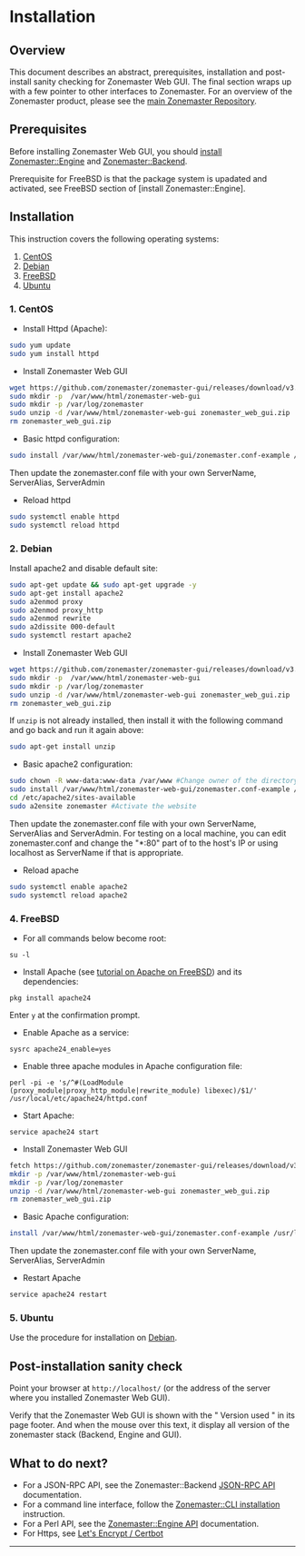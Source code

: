 # Installation

## Overview

This document describes an abstract, prerequisites, installation and
post-install sanity checking for Zonemaster Web GUI. The final section wraps up
with a few pointer to other interfaces to Zonemaster. For an overview of the
Zonemaster product, please see the [main Zonemaster Repository].


## Prerequisites

Before installing Zonemaster Web GUI, you should [install Zonemaster::Engine][
Zonemaster::Engine installation] and [Zonemaster::Backend][Zonemaster::Backend
installation].

Prerequisite for FreeBSD is that the package system is upadated and activated,
see FreeBSD section of [install Zonemaster::Engine].


## Installation

This instruction covers the following operating systems:

 1. [CentOS](#1-centos)
 2. [Debian](#2-debian)
 4. [FreeBSD](#4-freebsd)
 5. [Ubuntu](#5-ubuntu)


### 1. CentOS

* Install Httpd (Apache):

```sh
sudo yum update
sudo yum install httpd
```

* Install Zonemaster Web GUI
```sh
wget https://github.com/zonemaster/zonemaster-gui/releases/download/v3.1.0/zonemaster_web_gui.zip -O zonemaster_web_gui.zip
sudo mkdir -p  /var/www/html/zonemaster-web-gui
sudo mkdir -p /var/log/zonemaster
sudo unzip -d /var/www/html/zonemaster-web-gui zonemaster_web_gui.zip
rm zonemaster_web_gui.zip
```

* Basic httpd configuration:

```sh
sudo install /var/www/html/zonemaster-web-gui/zonemaster.conf-example /etc/httpd/conf.d/zonemaster.conf
```
Then update the zonemaster.conf file with your own ServerName, ServerAlias, ServerAdmin

* Reload httpd
```sh
sudo systemctl enable httpd
sudo systemctl reload httpd
```

### 2. Debian

Install apache2 and disable default site:

```sh
sudo apt-get update && sudo apt-get upgrade -y 
sudo apt-get install apache2
sudo a2enmod proxy
sudo a2enmod proxy_http
sudo a2enmod rewrite
sudo a2dissite 000-default
sudo systemctl restart apache2
```

* Install Zonemaster Web GUI
```sh
wget https://github.com/zonemaster/zonemaster-gui/releases/download/v3.1.0/zonemaster_web_gui.zip -O zonemaster_web_gui.zip
sudo mkdir -p  /var/www/html/zonemaster-web-gui
sudo mkdir -p /var/log/zonemaster
sudo unzip -d /var/www/html/zonemaster-web-gui zonemaster_web_gui.zip
rm zonemaster_web_gui.zip
```

If `unzip` is not already installed, then install it with the following command 
and go back and run it again above:
```sh
sudo apt-get install unzip
```

* Basic apache2 configuration:

```sh
sudo chown -R www-data:www-data /var/www #Change owner of the directory 
sudo install /var/www/html/zonemaster-web-gui/zonemaster.conf-example /etc/apache2/sites-available/zonemaster.conf
cd /etc/apache2/sites-available
sudo a2ensite zonemaster #Activate the website
```
Then update the zonemaster.conf file with your own ServerName, ServerAlias and ServerAdmin.
For testing on a local machine, you can edit zonemaster.conf and change the "*:80" part of 
to the host's IP or using localhost as ServerName if that is appropriate.


* Reload apache

```sh
sudo systemctl enable apache2
sudo systemctl reload apache2
```

### 4. FreeBSD

* For all commands below become root:

``su -l``

* Install Apache (see [tutorial on Apache on FreeBSD]) and its dependencies:

``pkg install apache24``

Enter ``y`` at the confirmation prompt.

* Enable Apache as a service:

``sysrc apache24_enable=yes``
 
* Enable three apache modules in Apache configuration file:

``perl -pi -e 's/^#(LoadModule (proxy_module|proxy_http_module|rewrite_module) libexec)/$1/' /usr/local/etc/apache24/httpd.conf``

* Start Apache:
 
``service apache24 start``

* Install Zonemaster Web GUI
```sh
fetch https://github.com/zonemaster/zonemaster-gui/releases/download/v3.1.0/zonemaster_web_gui.zip
mkdir -p /var/www/html/zonemaster-web-gui
mkdir -p /var/log/zonemaster
unzip -d /var/www/html/zonemaster-web-gui zonemaster_web_gui.zip 
rm zonemaster_web_gui.zip 
```

* Basic Apache configuration:

```sh
install /var/www/html/zonemaster-web-gui/zonemaster.conf-example /usr/local/etc/apache24/Includes/zonemaster.conf
```
Then update the zonemaster.conf file with your own ServerName, ServerAlias, ServerAdmin


* Restart Apache
```sh
service apache24 restart
```

### 5. Ubuntu

Use the procedure for installation on [Debian](#2-debian).


## Post-installation sanity check

Point your browser at `http://localhost/` (or the address of the server where
you installed Zonemaster Web GUI).

Verify that the Zonemaster Web GUI is shown with the " Version used " in its page footer.
And when the mouse over this text, it display all version of the zonemaster stack (Backend, Engine and GUI).



## What to do next?

 * For a JSON-RPC API, see the Zonemaster::Backend [JSON-RPC API] documentation.
 * For a command line interface, follow the [Zonemaster::CLI installation] instruction.
 * For a Perl API, see the [Zonemaster::Engine API] documentation.
 * For Https, see [Let's Encrypt / Certbot](https://certbot.eff.org/all-instructions/)

-------

[tutorial on Apache on FreeBSD]: https://www.digitalocean.com/community/tutorials/how-to-install-an-apache-mysql-and-php-famp-stack-on-freebsd-10-1
[Declaration of prerequisites]: https://github.com/zonemaster/zonemaster/blob/master/README.md#prerequisites
[JSON-RPC API]: https://github.com/zonemaster/zonemaster-backend/blob/master/docs/API.md
[Main Zonemaster repository]: https://github.com/zonemaster/zonemaster/blob/master/README.md
[Zonemaster::Backend installation]: https://github.com/zonemaster/zonemaster-backend/blob/master/docs/Installation.md
[Zonemaster::Backend]: https://github.com/zonemaster/zonemaster-backend/blob/master/README.md
[Zonemaster::CLI installation]: https://github.com/zonemaster/zonemaster-cli/blob/master/docs/Installation.md
[Zonemaster::Engine API]: http://search.cpan.org/%7Eznmstr/Zonemaster-Engine/lib/Zonemaster/Engine/Overview.pod
[Zonemaster::Engine installation]: https://github.com/zonemaster/zonemaster-engine/blob/master/docs/Installation.md
[Zonemaster::Engine]: https://github.com/zonemaster/zonemaster-engine/blob/master/README.md
[Zonemaster::LDNS]: https://github.com/zonemaster/zonemaster-ldns/blob/master/README.md

